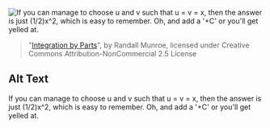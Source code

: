 ![If you can manage to choose u and v such that u = v = x, then the answer is just (1/2)x^2, which is easy to remember. Oh, and add a '+C' or you'll get yelled at.](https://imgs.xkcd.com/comics/integration_by_parts.png)
> "[Integration by Parts](https://xkcd.com/1201/)", by Randall Munroe, licensed under Creative Commons Attribution-NonCommercial 2.5 License

## Alt Text
If you can manage to choose u and v such that u = v = x, then the answer is just (1/2)x^2, which is easy to remember. Oh, and add a '+C' or you'll get yelled at.
